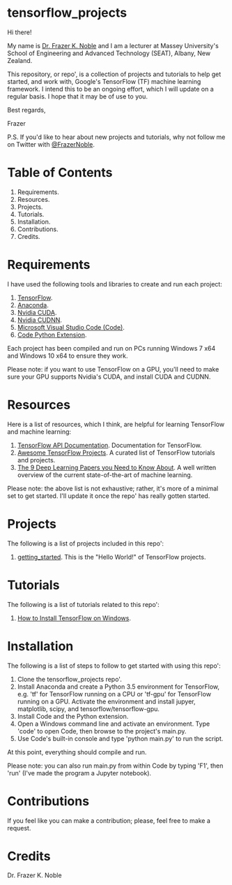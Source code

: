 # tensorflow_projects

Hi there!

My name is [Dr. Frazer K. Noble]() and I am a lecturer at Massey University's School of Engineering and Advanced Technology (SEAT), Albany, New Zealand.

This repository, or repo', is a collection of projects and tutorials to help get started, and work with, Google's TensorFlow (TF) machine learning framework. I intend this to be an ongoing effort, which I will update on a regular basis. I hope that it may be of use to you.

Best regards,

Frazer

P.S. If you'd like to hear about new projects and tutorials, why not follow me on Twitter with [@FrazerNoble](https://twitter.com/FrazerNoble).

# Table of Contents

1. Requirements.
1. Resources.
1. Projects.
1. Tutorials.
1. Installation.
1. Contributions.
1. Credits.

# Requirements

I have used the following tools and libraries to create and run each project:

1. [TensorFlow](https://www.tensorflow.org/).
1. [Anaconda](https://www.continuum.io/).
1. [Nvidia CUDA](https://developer.nvidia.com/cuda-zone).
1. [Nvidia CUDNN](https://developer.nvidia.com/cudnn).
1. [Microsoft Visual Studio Code (Code)](https://code.visualstudio.com/).
1. [Code Python Extension](https://marketplace.visualstudio.com/items?itemName=donjayamanne.python).

Each project has been compiled and run on PCs running Windows 7 x64 and Windows 10 x64 to ensure they work.

Please note: if you want to use TensorFlow on a GPU, you'll need to make sure your GPU supports Nvidia's CUDA, and install CUDA and CUDNN.

# Resources

Here is a list of resources, which I think, are helpful for learning TensorFlow and machine learning:

1. [TensorFlow API Documentation](https://www.tensorflow.org/api_docs/). Documentation for TensorFlow.
1. [Awesome TensorFlow Projects](https://github.com/jtoy/awesome-tensorflow). A curated list of TensorFlow tutorials and projects.
1. [The 9 Deep Learning Papers you Need to Know About](https://adeshpande3.github.io/adeshpande3.github.io/The-9-Deep-Learning-Papers-You-Need-To-Know-About.html). A well written overview of the current state-of-the-art of machine learning.

Please note: the above list is not exhaustive; rather, it's more of a minimal set to get started. I'll update it once the repo' has really gotten started.

# Projects

The following is a list of projects included in this repo':

1. [getting_started](). This is the "Hello World!" of TensorFlow projects.

# Tutorials

The following is a list of tutorials related to this repo':

1. [How to Install TensorFlow on Windows]().

# Installation

The following is a list of steps to follow to get started with using this repo':

1. Clone the tensorflow_projects repo'.
1. Install Anaconda and create a Python 3.5 environment for TensorFlow, e.g. 'tf' for TensorFlow running on a CPU or 'tf-gpu' for TensorFlow running on a GPU. Activate the environment and install jupyer, matplotlib, scipy, and tensorflow/tensorflow-gpu.
1. Install Code and the Python extension. 
1. Open a Windows command line and activate an environment. Type 'code' to open Code, then browse to the project's main.py.
1. Use Code's built-in console and type 'python main.py' to run the script.

At this point, everything should compile and run.

Please note: you can also run main.py from within Code by typing 'F1', then 'run' (I've made the program a Jupyter notebook).

# Contributions

If you feel like you can make a contribution; please, feel free to make a request.

# Credits

Dr. Frazer K. Noble
